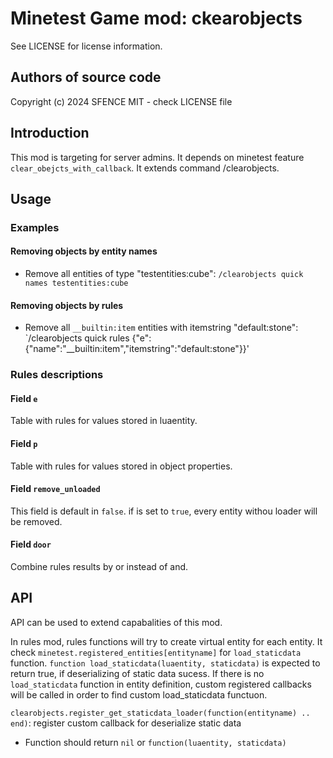 Minetest Game mod: ckearobjects
=============================
See LICENSE for license information.

Authors of source code
----------------------
Copyright (c) 2024 SFENCE
MIT - check LICENSE file

Introduction
------------
This mod is targeting for server admins.
It depends on minetest feature `clear_obejcts_with_callback`.
It extends command /clearobjects.

Usage
-----

### Examples

#### Removing objects by entity names

* Remove all entities of type "testentities:cube":
  `/clearobjects quick names testentities:cube`

#### Removing objects by rules

* Remove all `__builtin:item` entities with itemstring "default:stone":
  `/clearobjects quick rules {"e":{"name":"__builtin:item","itemstring":"default:stone"}}'

### Rules descriptions

#### Field `e`

Table with rules for values stored in luaentity.

#### Field `p`

Table with rules for values stored in object properties.

#### Field `remove_unloaded`

This field is default in `false`. if is set to `true`, every entity withou loader will be removed.

#### Field `door`

Combine rules results by or instead of and.

API
---

API can be used to extend capabalities of this mod.

In rules mod, rules functions will try to create virtual entity for each entity.
It check `minetest.registered_entities[entityname]` for `load_staticdata` function.
`function load_staticdata(luaentity, staticdata)` is expected to return true, if deserializing of static data sucess.
If there is no `load_staticdata` function in entity definition, custom registered callbacks will be called in order to find custom load_staticdata functuon.

`clearobjects.register_get_staticdata_loader(function(entityname) .. end)`: register custom callback for deserialize static data
  * Function should return `nil` or `function(luaentity, staticdata)`

